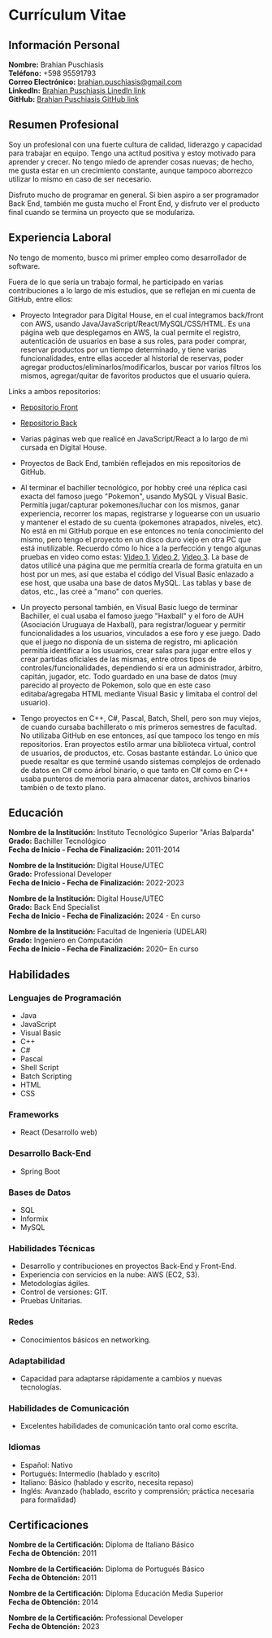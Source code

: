 # Currículum Vitae

## Información Personal

**Nombre:** Brahian Puschiasis  
**Teléfono:** +598 95591793  
**Correo Electrónico:** brahian.puschiasis@gmail.com  
**LinkedIn:** [Brahian Puschiasis LinedIn link](https://www.linkedin.com/in/brahian-puschiasis-948972234/)  
**GitHub:** [Brahian Puschiasis GitHub link](https://github.com/BrahianPuschiasis)

## Resumen Profesional

Soy un profesional con una fuerte cultura de calidad, liderazgo y capacidad para trabajar en equipo. Tengo una actitud positiva y estoy motivado para aprender y crecer. No tengo miedo de aprender cosas nuevas; de hecho, me gusta estar en un crecimiento constante, aunque tampoco aborrezco utilizar lo mismo en caso de ser necesario.

Disfruto mucho de programar en general. Si bien aspiro a ser programador Back End, también me gusta mucho el Front End, y disfruto ver el producto final cuando se termina un proyecto que se modulariza.

## Experiencia Laboral

No tengo de momento, busco mi primer empleo como desarrollador de software.

Fuera de lo que sería un trabajo formal, he participado en varias contribuciones a lo largo de mis estudios, que se reflejan en mi cuenta de GitHub, entre ellos:

- Proyecto Integrador para Digital House, en el cual integramos back/front con AWS, usando Java/JavaScript/React/MySQL/CSS/HTML. Es una página web que desplegamos en AWS, la cual permite el registro, autenticación de usuarios en base a sus roles, para poder comprar, reservar productos por un tiempo determinado, y tiene varias funcionalidades, entre ellas acceder al historial de reservas, poder agregar productos/eliminarlos/modificarlos, buscar por varios filtros los mismos, agregar/quitar de favoritos productos que el usuario quiera.

Links a ambos repositorios: 

- [Repositorio Front](https://github.com/carliitosalvarez/FourSenses-Proyect)
- [Repositorio Back](https://github.com/Mondati/Proyecto-integrador)

- Varias páginas web que realicé en JavaScript/React a lo largo de mi cursada en Digital House.

- Proyectos de Back End, también reflejados en mis repositorios de GitHub.

- Al terminar el bachiller tecnológico, por hobby creé una réplica casi exacta del famoso juego "Pokemon", usando MySQL y Visual Basic. Permitía jugar/capturar pokemones/luchar con los mismos, ganar experiencia, recorrer los mapas, registrarse y loguearse con un usuario y mantener el estado de su cuenta (pokemones atrapados, niveles, etc). No está en mi GitHub porque en ese entonces no tenía conocimiento del mismo, pero tengo el proyecto en un disco duro viejo en otra PC que está inutilizable. Recuerdo cómo lo hice a la perfección y tengo algunas pruebas en video como estas: [Video 1](https://www.youtube.com/watch?v=3OV3Jw_5BXs&ab_channel=BrahianPuschiasis), [Video 2](https://www.youtube.com/watch?v=I_ASPHPQZP8&ab_channel=BrahianPuschiasis), [Video 3](https://www.youtube.com/watch?v=rayDQPC-9kA&ab_channel=BrahianPuschiasis). La base de datos utilicé una página que me permitía crearla de forma gratuita en un host por un mes, así que estaba el código del Visual Basic enlazado a ese host, que usaba una base de datos MySQL. Las tablas y base de datos, etc., las creé a "mano" con queries.

- Un proyecto personal también, en Visual Basic luego de terminar Bachiller, el cual usaba el famoso juego "Haxball" y el foro de AUH (Asociación Uruguaya de Haxball), para registrar/loguear y permitir funcionalidades a los usuarios, vinculados a ese foro y ese juego. Dado que el juego no disponía de un sistema de registro, mi aplicación permitía identificar a los usuarios, crear salas para jugar entre ellos y crear partidas oficiales de las mismas, entre otros tipos de controles/funcionalidades, dependiendo si era un administrador, árbitro, capitán, jugador, etc. Todo guardado en una base de datos (muy parecido al proyecto de Pokemon, solo que en este caso editaba/agregaba HTML mediante Visual Basic y limitaba el control del usuario).

- Tengo proyectos en C++, C#, Pascal, Batch, Shell, pero son muy viejos, de cuando cursaba bachillerato o mis primeros semestres de facultad. No utilizaba GitHub en ese entonces, así que tampoco los tengo en mis repositorios. Eran proyectos estilo armar una biblioteca virtual, control de usuarios, de productos, etc. Cosas bastante estándar. Lo único que puede resaltar es que terminé usando sistemas complejos de ordenado de datos en C# como árbol binario, o que tanto en C# como en C++ usaba punteros de memoria para almacenar datos, archivos binarios también o de texto plano.

## Educación

**Nombre de la Institución:** Instituto Tecnológico Superior "Arias Balparda"  
**Grado:** Bachiller Tecnológico  
**Fecha de Inicio - Fecha de Finalización:** 2011-2014  

**Nombre de la Institución:** Digital House/UTEC  
**Grado:** Professional Developer  
**Fecha de Inicio - Fecha de Finalización:** 2022-2023  

**Nombre de la Institución:** Digital House/UTEC  
**Grado:** Back End Specialist  
**Fecha de Inicio - Fecha de Finalización:** 2024 - En curso  

**Nombre de la Institución:** Facultad de Ingeniería (UDELAR)  
**Grado:** Ingeniero en Computación  
**Fecha de Inicio - Fecha de Finalización:** 2020– En curso  

## Habilidades

### Lenguajes de Programación

- Java
- JavaScript
- Visual Basic
- C++
- C#
- Pascal
- Shell Script
- Batch Scripting
- HTML
- CSS

### Frameworks

- React (Desarrollo web)

### Desarrollo Back-End

- Spring Boot

### Bases de Datos

- SQL
- Informix
- MySQL

### Habilidades Técnicas

- Desarrollo y contribuciones en proyectos Back-End y Front-End.
- Experiencia con servicios en la nube: AWS (EC2, S3).
- Metodologías ágiles.
- Control de versiones: GIT.
- Pruebas Unitarias.

### Redes

- Conocimientos básicos en networking.

### Adaptabilidad

- Capacidad para adaptarse rápidamente a cambios y nuevas tecnologías.

### Habilidades de Comunicación

- Excelentes habilidades de comunicación tanto oral como escrita.

### Idiomas

- Español: Nativo
- Portugués: Intermedio (hablado y escrito)
- Italiano: Básico (hablado y escrito, necesita repaso)
- Inglés: Avanzado (hablado, escrito y comprensión; práctica necesaria para formalidad)

## Certificaciones

**Nombre de la Certificación:** Diploma de Italiano Básico  
**Fecha de Obtención:** 2011  

**Nombre de la Certificación:** Diploma de Portugués Básico  
**Fecha de Obtención:** 2011  

**Nombre de la Certificación:** Diploma Educación Media Superior  
**Fecha de Obtención:** 2014  

**Nombre de la Certificación:** Professional Developer  
**Fecha de Obtención:** 2023  
